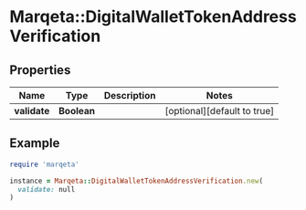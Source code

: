 # Marqeta::DigitalWalletTokenAddressVerification

## Properties

| Name | Type | Description | Notes |
| ---- | ---- | ----------- | ----- |
| **validate** | **Boolean** |  | [optional][default to true] |

## Example

```ruby
require 'marqeta'

instance = Marqeta::DigitalWalletTokenAddressVerification.new(
  validate: null
)
```

